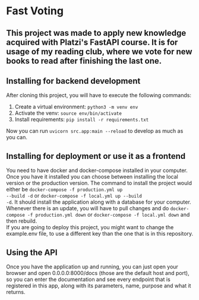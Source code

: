 # Fast Voting
This project was made to apply new knowledge acquired with Platzi's FastAPI course. It is
for usage of my reading club, where we vote for new books to read after finishing the last one.
---

## Installing for backend development 
After cloning this project, you will have to execute the following commands: </br>
<ol>
<li>Create a virtual environment: <code>python3 -m venv env</code></li>
<li>Activate the venv: <code>source env/bin/activate</code></li>
<li>Install requirements: <code>pip install -r requirements.txt</code></li>
</ol>
Now you can run <code>uvicorn src.app:main --reload</code> to develop as much as you can.


## Installing for deployment or use it as a frontend
You need to have docker and docker-compose installed in your computer.
Once you have it installed you can choose between installing the local 
version or the production version. The command to install the project 
would either be <code>docker-compose -f production.yml up --build -d</code>
or <code>docker-compose -f local.yml up --build -d</code>. It should install
the application along with a database for your computer. Whenever there is
an update, you will have to pull changes and do <code>docker-compose -f production.yml down</code>
or <code>docker-compose -f local.yml down</code> and then rebuild.
</br>
If you are going to deploy this project, you might want to change the example.env file,
to use a different key than the one that is in this repository.
## Using the API
Once you have the application up and running, you can just open your browser
and open 0.0.0.0:8000/docs (those are the default host and port), so you can
enter the documentation and see every endpoint that is registered in this app, 
along with its parameters, name, purpose and what it returns.